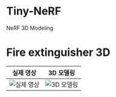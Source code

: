 # Tiny-NeRF
NeRF 3D Modeling

# Fire extinguisher 3D

| 실제 영상 | 3D 모델링 |
|:---------:|:---------:|
| ![실제 영상](https://github.com/youngbin03/Tiny-NeRF/assets/87307678/61c17c23-23b8-4fcd-8674-7904af7d8927) | ![3D 모델링](https://github.com/youngbin03/Tiny-NeRF/assets/87307678/61c17c23-23b8-4fcd-8674-7904af7d8927) |

